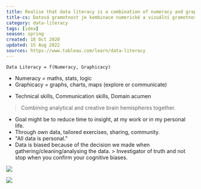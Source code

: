 ```yaml
---
title: Realise that data literacy is a combination of numeracy and graphicacy 
title-cs: Datová gramotnost je kombinace numerické a vizuální gramotnosti
category: data-literacy
tags: [idea]
season: spring
created: 18 Oct 2020
updated: 15 Aug 2022
sources: https://www.tableau.com/learn/data-literacy
---
```


`Data Literacy = f(Numeracy, Graphicacy)`
- Numeracy = maths, stats, logic
- Graphicacy = graphs, charts, maps (explore or communicate)

+ Technical skills, Communication skills, Domain acumen

> Combining analytical and creative brain hemispheres together.

* Goal might be to reduce time to insight, at my work or in my personal life. 
* Through own data, tailored exercises, sharing, community.
* "All data is personal."
* Data is biased because of the decision we made when gathering/cleaning/analysing the data. > Investigator of truth and not stop when you confirm your cognitive biases.

![](../__files/data-training.jpg)

![](../__files/data-literacy-score.jpg)